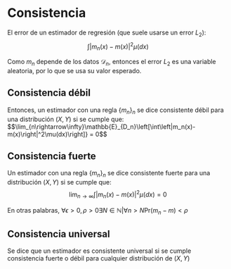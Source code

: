 # Consistencia

El error de un estimador de regresión (que suele usarse un error $L_2$):
$$\int\left|m_n(x)-m(x)\right|^2\mu(dx) $$

Como $m_n$ depende de los datos $\mathcal{D}_n$, entonces el error $L_2$ es una variable aleatoria, por lo que se usa su valor esperado.

## Consistencia débil

Entonces, un estimador con una regla $\{m_n\}_n$ se dice consistente débil para una distribución $(X,Y)$ si se cumple que:
$$\\lim\_{n\rightarrow\infty}\mathbb{E}\_{D_n}\left\[\\int\left|m_n(x)-m(x)\right|^2\mu(dx)\right\]} = 0$$

## Consistencia fuerte

Un estimador con una regla $\{m_n\}_n$ se dice consistente fuerte para una distribución $(X,Y)$ si se cumple que:
$$\lim_{n\rightarrow\infty}\int\left|m_n(x)-m(x)\right|^2\mu(dx) = 0$$

En otras palabras, $\forall \epsilon > 0,\rho>0\exists N\in\mathbb{N}|\forall n>N \text{Pr}(m_n-m)<\rho$

## Consistencia universal

Se dice que un estimador es consistente universal si se cumple consistencia fuerte o débil para cualquier distribución de $(X,Y)$
